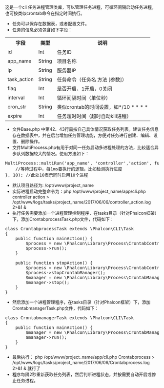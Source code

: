 这是一个cli 任务进程管理类库，可以管理任务进程，可循环间隔启动任务进程，也可按类似crontab命令在指定时间执行。
* 任务可以保存在数据表，或者配置文件。
* 任务的信息必须包含如下字段：
<table>
<tr><th>字段</th><th>类型</th><th>说明</th> </tr>
<tr><td>id</td><td>Int</td><td>任务ID</td> </tr>
<tr><td>app_name</td><td>String</td><td>项目名称</td> </tr>
<tr><td>ip</td><td>String</td><td>服务器IP</td> </tr>
<tr><td>task_action</td><td>String</td><td>任务命令（任务名 方法 [参数]）</td> </tr>
<tr><td>flag</td><td>Int</td><td>是否开启，1开启，0关闭</td> </tr>
<tr><td>interval</td><td>Int</td><td>循环间隔时间（单位秒）</td> </tr>
<tr><td>cron_str</td><td>String</td><td>类似crontab的时间设置，如*/10 * * * *</td> </tr>
<tr><td>expire</td><td>Int</td><td>任务超时时间（超时自动kill进程）</td> </tr>
</table>

* 文件Base.php 中第42、43行需按自己具体情况获取任务列表。建议任务信息存在数据表中，并在后台增加任务管理功能，方便对任务进行创建、编辑、设置、删除操作。
* 文件MultiProcess.php有用于对同一任务启动多进程处理的方法，比较适合异步队列数据较大的情况。使用方法如下：
<pre>
MultiProcess::multiRun('app_name', 'controller','action', function(&$MP) {
    //等待过程中，每1ms要执行的逻辑，比如检测执行进度
}, 10); //此处10表示同时启用10个进程
</pre>
* 默认项目路径为: /opt/www/project_name
* 实际进程启动完整命令为：php /opt/www/project_name/app/cli.php controller action > /opt/www/logs/tasks/project_name/2017/06/06/controller_action.log 2>&1 &
* 执行任务需要添加一个进程管理控制程序，在tasks目录（针对Phalcon框架）下，添加CrontabprocessTask.php文件，代码如下：
<pre>
class CrontabprocessTask extends \Phalcon\CLI\Task
{
    public function mainAction() {
        $process = new \Phalcon\Library\Process\CrontabControl();
        $process->run();
    }

    public function stopAction() {
        $process = new \Phalcon\Library\Process\CrontabControl();
        $process->stopCrontabManager();
        $manager = new \Phalcon\Library\Process\CrontabManager();
        $manager->stop();
    }
}
</pre>
* 然后添加一个进程管理程序，在tasks目录（针对Phalcon框架）下，添加CrontabmanagerTask.php文件，代码如下：
<pre>
class CrontabmanagerTask extends \Phalcon\CLI\Task
{
    public function mainAction() {
        $manager = new \Phalcon\Library\Process\CrontabManager();
        $manager->run();
    }
}
</pre>
* 最后执行： php /opt/www/project_name/app/cli.php Crontabprocess > /opt/www/logs/tasks/project_name/2017/06/06/Crontabprocess.log 2>&1 & 就行了
* 程序每隔2秒重新获取任务列表，然后判断进程状态，并按需要自动开启或停止任务进程。
